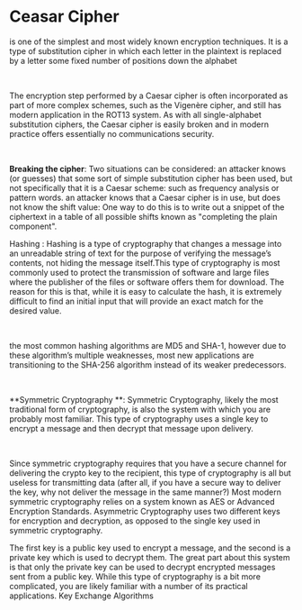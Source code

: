 # Ceasar Cipher

is one of the simplest and most widely known encryption techniques. It is a type of substitution cipher in which each letter in the plaintext is replaced by a letter some fixed number of positions down the alphabet

<br>


The encryption step performed by a Caesar cipher is often incorporated as part of more complex schemes, such as the Vigenère cipher, and still has modern application in the ROT13 system. As with all single-alphabet substitution ciphers, the Caesar cipher is easily broken and in modern practice offers essentially no communications security.

<br>


**Breaking the cipher**: Two situations can be considered: an attacker knows (or guesses) that some sort of simple substitution cipher has been used, but not specifically that it is a Caesar scheme: such as frequency analysis or pattern words. an attacker knows that a Caesar cipher is in use, but does not know the shift value: One way to do this is to write out a snippet of the ciphertext in a table of all possible shifts known as "completing the plain component".
<br>


Hashing : Hashing is a type of cryptography that changes a message into an unreadable string of text for the purpose of verifying the message’s contents, not hiding the message itself.This type of cryptography is most commonly used to protect the transmission of software and large files where the publisher of the files or software offers them for download. The reason for this is that, while it is easy to calculate the hash, it is extremely difficult to find an initial input that will provide an exact match for the desired value.

<br>

the most common hashing algorithms are MD5 and SHA-1, however due to these algorithm’s multiple weaknesses, most new applications are transitioning to the SHA-256 algorithm instead of its weaker predecessors.

<br>

**Symmetric Cryptography **: Symmetric Cryptography, likely the most traditional form of cryptography, is also the system with which you are probably most familiar. This type of cryptography uses a single key to encrypt a message and then decrypt that message upon delivery.

<br>

Since symmetric cryptography requires that you have a secure channel for delivering the crypto key to the recipient, this type of cryptography is all but useless for transmitting data (after all, if you have a secure way to deliver the key, why not deliver the message in the same manner?) Most modern symmetric cryptography relies on a system known as AES or Advanced Encryption Standards. Asymmetric Cryptography uses two different keys for encryption and decryption, as opposed to the single key used in symmetric cryptography.
<br>

The first key is a public key used to encrypt a message, and the second is a private key which is used to decrypt them. The great part about this system is that only the private key can be used to decrypt encrypted messages sent from a public key. While this type of cryptography is a bit more complicated, you are likely familiar with a number of its practical applications. Key Exchange Algorithms

